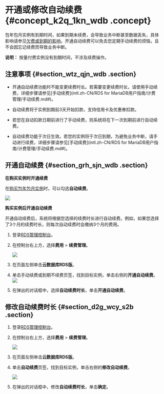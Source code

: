 # 开通或修改自动续费 {#concept_k2q_1kn_wdb .concept}

包年包月实例有到期时间，如果到期未续费，会导致业务中断甚至数据丢失，具体影响请参见[欠费或到期的影响](../intl.zh-CN/产品定价/到期或欠费的影响.md)。开通自动续费可以免去您定期手动续费的烦恼，且不会因忘记续费而导致业务中断。

**说明：** 按量付费实例没有到期时间，不涉及续费操作。

## 注意事项 {#section_wtz_qjn_wdb .section}

-   开通自动续费功能时不能变更续费时长。若需要变更续费时长，请使用手动续费，详细步骤请参见[手动续费](intl.zh-CN/RDS for MariaDB用户指南/计费管理/手动续费.md#)。

-   自动续费将于实例到期前3天开始扣款，支持信用卡及优惠券扣款。

-   若您在自动扣款日期前进行了手动续费，则系统将在下一次到期前进行自动续费。
-   自动续费功能于次日生效。若您的实例将于次日到期，为避免业务中断，请手动进行续费，详细步骤请参见[手动续费](intl.zh-CN/RDS for MariaDB用户指南/计费管理/手动续费.md#)。

## 开通自动续费 {#section_grh_sjn_wdb .section}

**在购买实例时开通续费**

在[购买包年包月实例](https://rds-buy.aliyun.com/#/create/rds)时，可以勾选**自动续费**。

![](http://static-aliyun-doc.oss-cn-hangzhou.aliyuncs.com/assets/img/7890/154458442911146_zh-CN.png)

**购买实例后开通自动续费**

开通自动续费后，系统将根据您选择的续费时长进行自动续费。例如，如果您选择了3个月的续费时长，则每次自动续费时会缴纳3个月的费用。

1.  登录[RDS管理控制台](https://rds.console.aliyun.com/)。
2.  在控制台右上方，选择**费用** \> **续费管理**。

    ![](http://static-aliyun-doc.oss-cn-hangzhou.aliyuncs.com/assets/img/7890/154458442911148_zh-CN.png)

3.  在页面左侧单击**云数据库RDS版**。
4.  单击手动续费或到期不续费页签，找到目标实例，单击右侧的**开通自动续费**。![](http://static-aliyun-doc.oss-cn-hangzhou.aliyuncs.com/assets/img/7890/154458442921026_zh-CN.png)
5.  在弹出的对话框中，选择**自动续费时长**，单击**开通自动续费**。

## 修改自动续费时长 {#section_d2g_wcy_s2b .section}

1.  登录[RDS管理控制台](https://rds.console.aliyun.com/)。
2.  在控制台右上方，选择**费用** \> **续费管理**。

    ![](http://static-aliyun-doc.oss-cn-hangzhou.aliyuncs.com/assets/img/7890/154458442911148_zh-CN.png)

3.  在页面左侧单击**云数据库RDS版**。
4.  单击**自动续费**页签，找到目标实例，单击右侧的**修改自动续费**。

    ![](http://static-aliyun-doc.oss-cn-hangzhou.aliyuncs.com/assets/img/7890/154458442911149_zh-CN.png)

5.  在弹出的对话框中，修改**自动续费时长**，单击**确定**。

